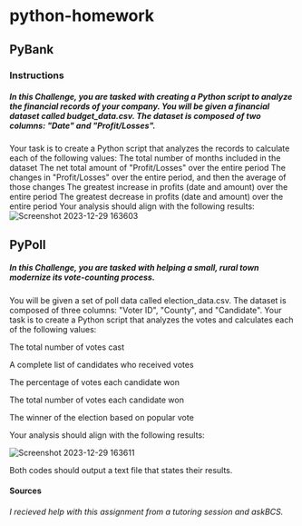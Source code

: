 # python-homework

## PyBank
### Instructions 
##### In this Challenge, you are tasked with creating a Python script to analyze the financial records of your company. You will be given a financial dataset called budget_data.csv. The dataset is composed of two columns: "Date" and "Profit/Losses".
Your task is to create a Python script that analyzes the records to calculate each of the following values:
The total number of months included in the dataset
The net total amount of "Profit/Losses" over the entire period
The changes in "Profit/Losses" over the entire period, and then the average of those changes
The greatest increase in profits (date and amount) over the entire period
The greatest decrease in profits (date and amount) over the entire period
Your analysis should align with the following results:
![Screenshot 2023-12-29 163603](https://github.com/thesarahcain/python-challenge/assets/148586543/d252379c-1a81-45f3-bb03-c020a9f4b103)

## PyPoll 
##### In this Challenge, you are tasked with helping a small, rural town modernize its vote-counting process.

You will be given a set of poll data called election_data.csv. The dataset is composed of three columns: "Voter ID", "County", and "Candidate". Your task is to create a Python script that analyzes the votes and calculates each of the following values:

The total number of votes cast

A complete list of candidates who received votes

The percentage of votes each candidate won

The total number of votes each candidate won

The winner of the election based on popular vote

Your analysis should align with the following results:

![Screenshot 2023-12-29 163611](https://github.com/thesarahcain/python-challenge/assets/148586543/d0a6db45-0c48-4c5b-9f19-0191cfe8bc7c)


Both codes should output a text file that states their results. 

#### Sources
###### I recieved help with this assignment from a tutoring session and askBCS.

